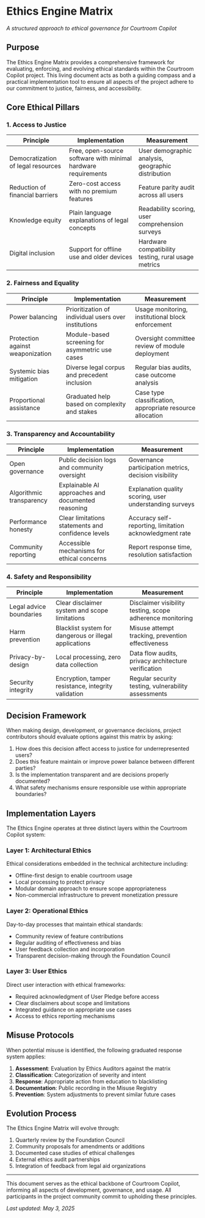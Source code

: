 # Ethics Engine Matrix

*A structured approach to ethical governance for Courtroom Copilot*

## Purpose

The Ethics Engine Matrix provides a comprehensive framework for evaluating, enforcing, and evolving ethical standards within the Courtroom Copilot project. This living document acts as both a guiding compass and a practical implementation tool to ensure all aspects of the project adhere to our commitment to justice, fairness, and accessibility.

## Core Ethical Pillars

### 1. Access to Justice

| Principle | Implementation | Measurement |
|-----------|----------------|-------------|
| Democratization of legal resources | Free, open-source software with minimal hardware requirements | User demographic analysis, geographic distribution |
| Reduction of financial barriers | Zero-cost access with no premium features | Feature parity audit across all users |
| Knowledge equity | Plain language explanations of legal concepts | Readability scoring, user comprehension surveys |
| Digital inclusion | Support for offline use and older devices | Hardware compatibility testing, rural usage metrics |

### 2. Fairness and Equality

| Principle | Implementation | Measurement |
|-----------|----------------|-------------|
| Power balancing | Prioritization of individual users over institutions | Usage monitoring, institutional block enforcement |
| Protection against weaponization | Module-based screening for asymmetric use cases | Oversight committee review of module deployment |
| Systemic bias mitigation | Diverse legal corpus and precedent inclusion | Regular bias audits, case outcome analysis |
| Proportional assistance | Graduated help based on complexity and stakes | Case type classification, appropriate resource allocation |

### 3. Transparency and Accountability

| Principle | Implementation | Measurement |
|-----------|----------------|-------------|
| Open governance | Public decision logs and community oversight | Governance participation metrics, decision visibility |
| Algorithmic transparency | Explainable AI approaches and documented reasoning | Explanation quality scoring, user understanding surveys |
| Performance honesty | Clear limitations statements and confidence levels | Accuracy self-reporting, limitation acknowledgment rate |
| Community reporting | Accessible mechanisms for ethical concerns | Report response time, resolution satisfaction |

### 4. Safety and Responsibility

| Principle | Implementation | Measurement |
|-----------|----------------|-------------|
| Legal advice boundaries | Clear disclaimer system and scope limitations | Disclaimer visibility testing, scope adherence monitoring |
| Harm prevention | Blacklist system for dangerous or illegal applications | Misuse attempt tracking, prevention effectiveness |
| Privacy-by-design | Local processing, zero data collection | Data flow audits, privacy architecture verification |
| Security integrity | Encryption, tamper resistance, integrity validation | Regular security testing, vulnerability assessments |

## Decision Framework

When making design, development, or governance decisions, project contributors should evaluate options against this matrix by asking:

1. How does this decision affect access to justice for underrepresented users?
2. Does this feature maintain or improve power balance between different parties?
3. Is the implementation transparent and are decisions properly documented?
4. What safety mechanisms ensure responsible use within appropriate boundaries?

## Implementation Layers

The Ethics Engine operates at three distinct layers within the Courtroom Copilot system:

### Layer 1: Architectural Ethics

Ethical considerations embedded in the technical architecture including:
- Offline-first design to enable courtroom usage
- Local processing to protect privacy
- Modular domain approach to ensure scope appropriateness
- Non-commercial infrastructure to prevent monetization pressure

### Layer 2: Operational Ethics

Day-to-day processes that maintain ethical standards:
- Community review of feature contributions
- Regular auditing of effectiveness and bias
- User feedback collection and incorporation
- Transparent decision-making through the Foundation Council

### Layer 3: User Ethics

Direct user interaction with ethical frameworks:
- Required acknowledgment of User Pledge before access
- Clear disclaimers about scope and limitations
- Integrated guidance on appropriate use cases
- Access to ethics reporting mechanisms

## Misuse Protocols

When potential misuse is identified, the following graduated response system applies:

1. **Assessment**: Evaluation by Ethics Auditors against the matrix
2. **Classification**: Categorization of severity and intent
3. **Response**: Appropriate action from education to blacklisting
4. **Documentation**: Public recording in the Misuse Registry
5. **Prevention**: System adjustments to prevent similar future cases

## Evolution Process

The Ethics Engine Matrix will evolve through:

1. Quarterly review by the Foundation Council
2. Community proposals for amendments or additions
3. Documented case studies of ethical challenges
4. External ethics audit partnerships
5. Integration of feedback from legal aid organizations

---

This document serves as the ethical backbone of Courtroom Copilot, informing all aspects of development, governance, and usage. All participants in the project community commit to upholding these principles.

*Last updated: May 3, 2025*
